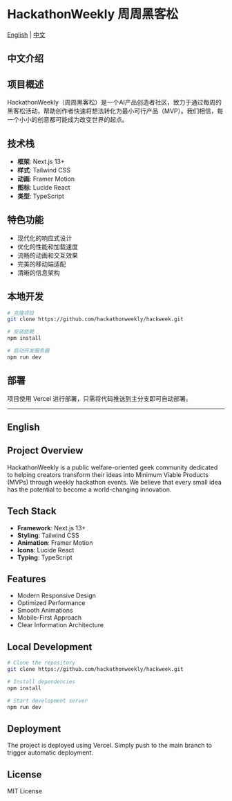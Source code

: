 # HackathonWeekly 周周黑客松

[English](#english) | [中文](#chinese)

<h2 id="chinese">中文介绍</h2>

## 项目概述

HackathonWeekly（周周黑客松）是一个AI产品创造者社区，致力于通过每周的黑客松活动，帮助创作者快速将想法转化为最小可行产品（MVP）。我们相信，每一个小小的创意都可能成为改变世界的起点。

## 技术栈

- **框架**: Next.js 13+
- **样式**: Tailwind CSS
- **动画**: Framer Motion
- **图标**: Lucide React
- **类型**: TypeScript

## 特色功能

- 现代化的响应式设计
- 优化的性能和加载速度
- 流畅的动画和交互效果
- 完美的移动端适配
- 清晰的信息架构

## 本地开发

```bash
# 克隆项目
git clone https://github.com/hackathonweekly/hackweek.git

# 安装依赖
npm install

# 启动开发服务器
npm run dev
```

## 部署

项目使用 Vercel 进行部署，只需将代码推送到主分支即可自动部署。

---

<h2 id="english">English</h2>

## Project Overview

HackathonWeekly is a public welfare-oriented geek community dedicated to helping creators transform their ideas into Minimum Viable Products (MVPs) through weekly hackathon events. We believe that every small idea has the potential to become a world-changing innovation.

## Tech Stack

- **Framework**: Next.js 13+
- **Styling**: Tailwind CSS
- **Animation**: Framer Motion
- **Icons**: Lucide React
- **Typing**: TypeScript

## Features

- Modern Responsive Design
- Optimized Performance
- Smooth Animations
- Mobile-First Approach
- Clear Information Architecture

## Local Development

```bash
# Clone the repository
git clone https://github.com/hackathonweekly/hackweek.git

# Install dependencies
npm install

# Start development server
npm run dev
```

## Deployment

The project is deployed using Vercel. Simply push to the main branch to trigger automatic deployment.

## License

MIT License
